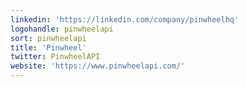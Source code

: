 ```yaml
---
linkedin: 'https://linkedin.com/company/pinwheelhq'
logohandle: pinwheelapi
sort: pinwheelapi
title: 'Pinwheel'
twitter: PinwheelAPI
website: 'https://www.pinwheelapi.com/'
---
```

